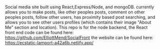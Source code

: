 Social media site built using React,Express/Node, and mongoDB. currently allows you to make posts, like other peoples posts, comment on other peoples posts, follow other users, has proximity based post searching, and allows you to see other users profiles (which contains their image "About Me" section and location).
This repo is for the node backend, the React front end code can be found here: https://github.com/ElliottMend/SocialFront
the website can be found here: https://ecstatic-lamport-a42a6b.netlify.app/
